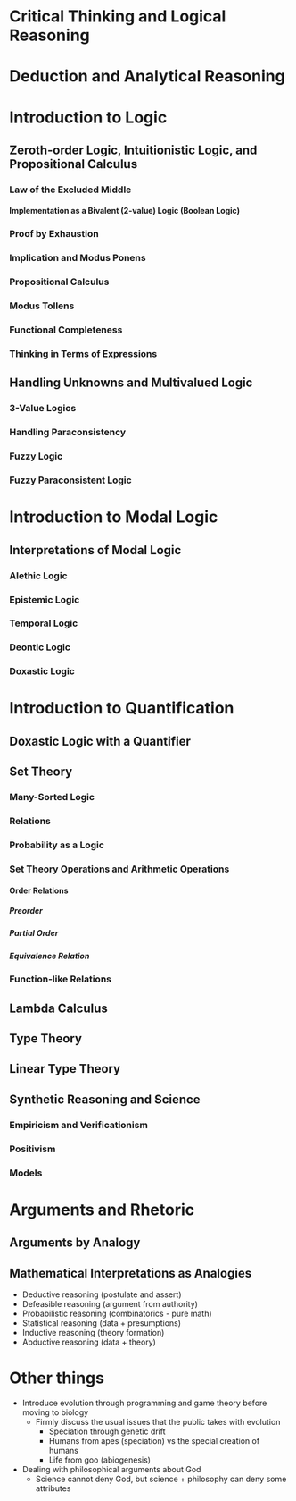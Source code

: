 # Critical Thinking and Logical Reasoning

# Deduction and Analytical Reasoning

# Introduction to Logic
## Zeroth-order Logic, Intuitionistic Logic, and Propositional Calculus
### Law of the Excluded Middle
#### Implementation as a Bivalent (2-value) Logic (Boolean Logic)
### Proof by Exhaustion
### Implication and Modus Ponens
### Propositional Calculus
### Modus Tollens
### Functional Completeness
### Thinking in Terms of Expressions
## Handling Unknowns and Multivalued Logic
### 3-Value Logics
### Handling Paraconsistency
### Fuzzy Logic
### Fuzzy Paraconsistent Logic
# Introduction to Modal Logic
## Interpretations of Modal Logic
### Alethic Logic
### Epistemic Logic
### Temporal Logic
### Deontic Logic
### Doxastic Logic

# Introduction to Quantification
## Doxastic Logic with a Quantifier
## Set Theory
### Many-Sorted Logic
### Relations
### Probability as a Logic
### Set Theory Operations and Arithmetic Operations
#### Order Relations
##### Preorder
##### Partial Order
##### Equivalence Relation
### Function-like Relations

## Lambda Calculus
## Type Theory
## Linear Type Theory

## Synthetic Reasoning and Science
### Empiricism and Verificationism
### Positivism
### Models


# Arguments and Rhetoric
## Arguments by Analogy
## Mathematical Interpretations as Analogies
- Deductive reasoning (postulate and assert)
- Defeasible reasoning (argument from authority)
- Probabilistic reasoning (combinatorics - pure math)
- Statistical reasoning (data + presumptions)
- Inductive reasoning (theory formation)
- Abductive reasoning (data + theory)



# Other things
- Introduce evolution through programming and game theory before moving to biology
  - Firmly discuss the usual issues that the public takes with evolution
    - Speciation through genetic drift
    - Humans from apes (speciation) vs the special creation of humans
    - Life from goo (abiogenesis)
- Dealing with philosophical arguments about God
  - Science cannot deny God, but science + philosophy can deny some attributes
